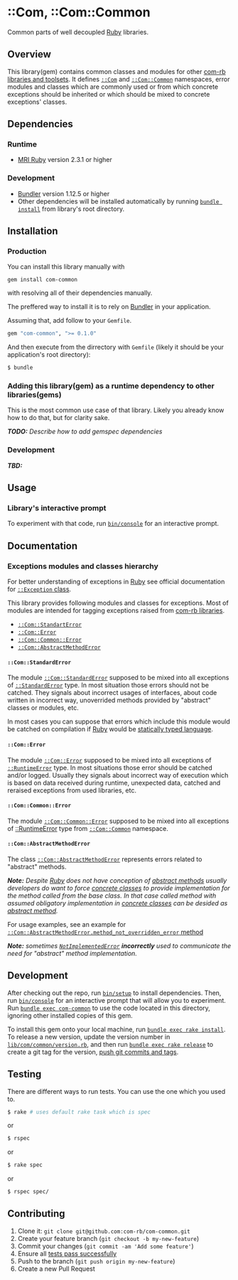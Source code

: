 # ::Com, ::Com::Common

Common parts of well decoupled [Ruby](https://www.ruby-lang.org/) libraries.

## Overview

This library(gem) contains common classes and modules for other [com-rb
libraries and toolsets](https://github.com/com-rb). It defines
[`::Com`](lib/com.rb) and [`::Com::Common`](lib/com/common.rb)
namespaces, error modules and classes which are commonly used
or from which concrete exceptions should be inherited or which should be
mixed to concrete exceptions' classes.

## Dependencies

### Runtime

* [MRI Ruby](https://www.ruby-lang.org/) version 2.3.1 or higher

### Development

* [Bundler](http://bundler.io/) version 1.12.5 or higher
* Other dependencies will be installed automatically by running
  [`bundle install`](http://bundler.io/v1.11/bundle_install.html) from
  library's root directory.

## Installation

### Production

You can install this library manually with

```
gem install com-common
```

with resolving all of their dependencies manually.

The preffered way to install it is to rely on [Bundler](http://bundler.io/) in
your application.

Assuming that, add follow to your `Gemfile`.

```ruby
gem "com-common", ">= 0.1.0"
```

And then execute from the dirrectory with `Gemfile` (likely it should be your
application's root directory):

```bash
$ bundle
```

### Adding this library(gem) as a runtime dependency to other libraries(gems)

This is the most common use case of that library.
Likely you already know how to do that, but for clarity sake.

*__TODO:__ Describe how to add gemspec dependencies*

### Development

*__TBD:__*

## Usage

### Library's interactive prompt

To experiment with that code, run [`bin/console`](bin/console) for an interactive prompt.

## Documentation

### Exceptions modules and classes hierarchy

For better understanding of exceptions in [Ruby](https://www.ruby-lang.org/) see official documentation for
[`::Exception` class](http://ruby-doc.org/core-2.3.1/Exception.html).

This library provides following modules and classes for exceptions.
Most of modules are intended for tagging exceptions raised
from [com-rb libraries](https://github.com/com-rb).

* [`::Com::StandartError`](#comstandarderror)
* [`::Com::Error`](#comerror)
 * [`::Com::Common::Error`](#comcommonerror)
 * [`::Com::AbstractMethodError`](#comabstractmethoderror)

#### `::Com::StandardError`

The module [`::Com::StandardError`](lib/com/standard_error.rb) supposed to
be mixed into all exceptions of [`::StandardError`](http://ruby-doc.org/core-2.3.1/StandardError.html) type.
In most situation those errors should not be catched. They signals about incorrect
usages of interfaces, about code written in incorrect way, unoverrided methods
provided by "abstract" classes or modules, etc.

In most cases you can suppose that errors which include this module would be
catched on compilation if [Ruby](https://www.ruby-lang.org/)
would be [statically typed language](https://en.wikipedia.org/wiki/Type_system#Static_type_checking).

#### `::Com::Error`

The module [`::Com::Error`](lib/com/error.rb) supposed to be mixed into
all exceptions of [`::RuntimeError`](http://ruby-doc.org/core-2.3.1/RuntimeError.html) type.
In most situations those error should be catched and/or logged. Usually they
signals about incorrect way of execution which is based on data received
during runtime, unexpected data, catched and reraised exceptions from used
libraries, etc.

#### `::Com::Common::Error`

The module [`::Com::Common::Error`](lib/com/common/error.rb) supposed to
be mixed into all exceptions of [::RuntimeError](http://ruby-doc.org/core-2.3.1/RuntimeError.html)
type from [`::Com::Common`](lib/com/common.rb) namespace.

#### `::Com::AbstractMethodError`

The class [`::Com::AbstractMethodError`](lib/com/abstract_method_error.rb)
represents errors related to "abstract" methods.

*__Note:__ Despite [Ruby](https://www.ruby-lang.org/) does not have conception
of [abstract methods](https://en.wikipedia.org/wiki/Method_%28computer_programming%29#Abstract_methods)
usually developers do want to force [concrete classes](https://en.wikipedia.org/wiki/Class_%28computer_programming%29#Abstract_and_Concrete)
to provide implementation for the method called from the base class.
In that case called method with assumed obligatory implementation in
[concrete classes](https://en.wikipedia.org/wiki/Class_%28computer_programming%29#Abstract_and_Concrete)
can be desided as [abstract method](https://en.wikipedia.org/wiki/Method_%28computer_programming%29#Abstract_methods).*

For usage examples, see an example for
[`::Com::AbstractMethodError.method_not_overridden_error` method](lib/com/abstract_method_error.rb#L11)

*__Note:__ sometimes
[`NotImplementedError`](http://ruby-doc.org/core-2.3.1/NotImplementedError.html)
__incorrectly__ used to
communicate the need for "abstract" method implementation.*

## Development

After checking out the repo, run [`bin/setup`](bin/setup) to install dependencies.
Then, run [`bin/console`](bin/console) for an interactive prompt that will allow
you to experiment.
Run [`bundle exec com-common`](http://bundler.io/v1.11/bundle_exec.html) to
use the code located in this directory, ignoring other installed copies of this gem.

To install this gem onto your local machine, run
[`bundle exec rake install`](https://github.com/bundler/bundler/blob/master/lib/bundler/gem_helper.rb#L43).
To release a new version, update the version number in
[`lib/com/common/version.rb`](lib/com/common/version.rb),
and then run
[`bundle exec rake release`](https://github.com/bundler/bundler/blob/master/lib/bundler/gem_helper.rb#L53)
to create a git tag for the version,
[push git commits and tags](https://git-scm.com/docs/git-push).

## Testing

There are different ways to run tests. You can use the one which you used to.

```bash
$ rake # uses default rake task which is spec
```

or

```bash
$ rspec
```

or

```bash
$ rake spec
```

or

```bash
$ rspec spec/
```

## Contributing

1. Clone it: `git clone git@github.com:com-rb/com-common.git`
2. Create your feature branch (`git checkout -b my-new-feature`)
3. Commit your changes (`git commit -am 'Add some feature'`)
4. Ensure all [tests pass successfully](#testing)
5. Push to the branch (`git push origin my-new-feature`)
6. Create a new Pull Request
